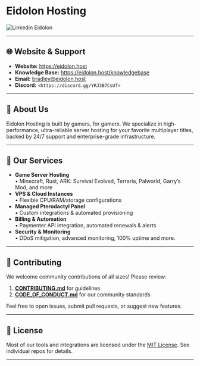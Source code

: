 # Eidolon Hosting

![Linkedin Eidolon](https://github.com/user-attachments/assets/bdb0dbb3-f458-4129-8abb-eaddc972e0d1)

---

## 🌐 Website & Support
- **Website:** https://eidolon.host  
- **Knowledge Base:** https://eidolon.host/knowledgebase  
- **Email:** [bradley@eidolon.host](mailto:bradley@eidolon.host)  
- **Discord:** `<https://discord.gg/YRJ3B7CsUf>`

---

## 🏢 About Us
Eidolon Hosting is built by gamers, for gamers. We specialize in high-performance, ultra-reliable server hosting for your favorite multiplayer titles, backed by 24/7 support and enterprise-grade infrastructure.

---

## 🚀 Our Services
- **Game Server Hosting**  
  • Minecraft, Rust, ARK: Survival Evolved, Terraria, Palworld, Garry’s Mod, and more  
- **VPS & Cloud Instances**  
  • Flexible CPU/RAM/storage configurations  
- **Managed Pterodactyl Panel**  
  • Custom integrations & automated provisioning  
- **Billing & Automation**  
  • Paymenter API integration, automated renewals & alerts  
- **Security & Monitoring**  
  • DDoS mitigation, advanced monitoring, 100% uptime and more.

---

## 🤝 Contributing
We welcome community contributions of all sizes! Please review:

1. **[CONTRIBUTING.md](./CONTRIBUTING.md)** for guidelines  
2. **[CODE_OF_CONDUCT.md](./CODE_OF_CONDUCT.md)** for our community standards  

Feel free to open issues, submit pull requests, or suggest new features.

---

## 📄 License
Most of our tools and integrations are licensed under the [MIT License](./LICENSE). See individual repos for details.

---

